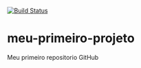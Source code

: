 [![Build Status](https://travis-ci.org/Caio12Bastos/meu-primeiro-projeto.svg?branch=master)](https://travis-ci.org/Caio12Bastos/meu-primeiro-projeto)
# meu-primeiro-projeto
Meu primeiro repositorio GitHub

